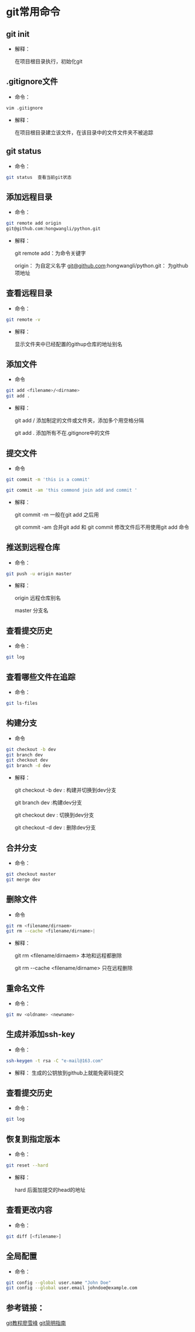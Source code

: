 # git常用命令

## git init

- 解释：

	在项目根目录执行，初始化git

## .gitignore文件

- 命令：

```bash
vim .gitignore
```

- 解释：


	在项目根目录建立该文件，在该目录中的文件文件夹不被追踪

## git status

- 命令：

```bash
git status  查看当前git状态
```

## 添加远程目录

- 命令：

```bash
git remote add origin
git@github.com:hongwangli/python.git
```

- 解释：


	git remote add：为命令关键字
	
	origin： 为自定义名字
git@github.com:hongwangli/python.git： 为github项地址

## 查看远程目录

- 命令：

```bash
git remote -v
```

- 解释：


	显示文件夹中已经配置的githup仓库的地址别名

## 添加文件 

- 命令

```bash
git add <filename>/<dirname>
git add .
```

- 解释：


	git add <filename>/<dirname> 添加制定的文件或文件夹，添加多个用空格分隔

	git add .
添加所有不在.gitignore中的文件

## 提交文件

- 命令

```bash
git commit -m 'this is a commit'

git commit -am 'this commond join add and commit '
```

- 解释：


	git commit -m <note> 一般在git add 之后用 
    
	git commit -am <note> 合并git add 和
git commit 修改文件后不用使用git add 命令

## 推送到远程仓库

- 命令：

```bash
git push -u origin master
```

- 解释：


	origin  远程仓库别名
	
	master 分支名

## 查看提交历史

- 命令：

```bash
git log
```

## 查看哪些文件在追踪

- 命令：

```bash
git ls-files
```

## 构建分支

- 命令

```bash
git checkout -b dev
git branch dev
git checkout dev
git branch -d dev
```

- 解释：


	git checkout -b dev  : 构建并切换到dev分支

	git branch dev  :构建dev分支

	git checkout
dev  : 切换到dev分支

	git checkout -d dev  : 删除dev分支

## 合并分支

- 命令：

```bash
git checkout master
git merge dev
```

## 删除文件

- 命令

```bash
git rm <filename/dirnaem>
git rm --cache <filename/dirname>|
```

- 解释：


	git rm <filename/dirnaem>  本地和远程都删除
	
	git rm --cache <filename/dirname>
只在远程删除

## 重命名文件

- 命令：

```bash
git mv <oldname> <newname>
```

## 生成并添加ssh-key

- 命令：

```bash
ssh-keygen -t rsa -C "e-mail@163.com"
```

- 解释：
	生成的公钥放到github上就能免密码提交

## 查看提交历史

- 命令：

```bash
git log
```

## 恢复到指定版本

- 命令：

```bash
git reset --hard
```

- 解释：


	hard 后面加提交的head的地址

## 查看更改内容

- 命令：

```bash
git diff [<filename>]
```

## 全局配置

- 命令：

```bash
git config --global user.name "John Doe"
git config --global user.email johndoe@example.com
```

## 参考链接：
[git教程廖雪峰](https://www.liaoxuefeng.com/wiki/0013739516305929606dd18361248578c67b8067c8c017b000)
[git简明指南](https://rogerdudler.github.io/git-guide/index.zh.html)
